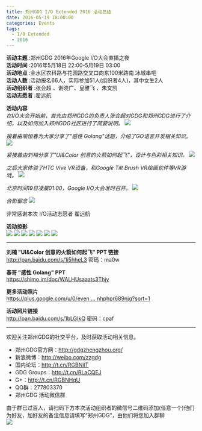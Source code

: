 ```yaml
---
title: 郑州GDG I/O Extended 2016 活动总结
date: 2016-05-19 18:00:00
categories: Events
tags:
  - I/O Extended
  - 2016
---
```


**活动主题** :郑州GDG 2016年Google I/O大会直播之夜<br>
**活动时间** :2016年5月18日 22:00-5月19日 03:00<br>
**活动地点** :金水区农科路与花园路交叉口向东100米路南 冰城串吧<br>
**活动人数** :活动报名66人，实际参加51人(组织者4人)，其中女生2人<br>
**活动组织者** :张会超 、谢晓广、皇雅飞 、朱文凯<br>
**活动志愿者** :翟远航<br>
<!-- more -->
**活动内容** <br>
*在I/O大会开始前，首先由郑州GDG的负责人张会超对GDG和郑州GDG进行了介绍，以及如何加入郑州GDG社区进行了简要说明。*
![](http://chinagdg.com/data/attachment/forum/201605/24/161747klq7yu733x7gnl6l.jpg)

*接着由喻恒春为大家分享了"感性 Golang"话题，介绍了GO语言开发相关知识。*
![](http://chinagdg.com/data/attachment/forum/201605/24/162515d9xtto1ff09988bm.jpg)

*紧接着由刘楠分享了"UI&Color 创意的火箭如何起飞"，设计与色彩相关知识。*
![](http://chinagdg.com/data/attachment/forum/201605/24/162543zttmc4t7wscwcw4m.jpg)

*之后大家体验了HTC Vive VR设备，和Google Tilt Brush VR绘画软件等VR游戏。*
![](http://chinagdg.com/data/attachment/forum/201605/24/162659hhhd6afgpk40fduq.jpg)

*北京时间19日凌晨01:00，Google I/O大会准时召开。*
![](http://chinagdg.com/data/attachment/forum/201605/24/162758bkgnii1yi1133nwi.jpg)

*合影留念*
![](http://chinagdg.com/data/attachment/forum/201605/24/163543dmxpzvmhddizpxfc.jpg)

非常感谢本次 I/O活动志愿者 翟远航

**活动掠影** <br>
![](http://chinagdg.com/data/attachment/forum/201605/24/1631307eyy4q7yg7d8830q.jpg)
![](http://chinagdg.com/data/attachment/forum/201605/24/163137ho1810ad8m33aam3.jpg)
![](http://chinagdg.com/data/attachment/forum/201605/24/163146as3mfjmk688vk86j.jpg)
![](http://chinagdg.com/data/attachment/forum/201605/24/163248ilwtgoyy4xyvi0cl.jpg)
![](http://chinagdg.com/data/attachment/forum/201605/24/163210focbgcb7toqf9of7.jpg)
![](http://chinagdg.com/data/attachment/forum/201605/24/163222gabea452h25lzac2.jpg)
![](http://chinagdg.com/data/attachment/forum/201605/24/1632392fef99txzvcynjxx.jpg)

------

**刘楠 "UI&Color 创意的火箭如何起飞" PPT 链接**<br>
<http://pan.baidu.com/s/1i5hheL3> 密码：ma0w

**春哥 "感性 Golang" PPT** <br>
<https://shimo.im/doc/WALHUsaaats3Thjy>

**更多活动照片**<br>
[https://plus.google.com/u/0/even ... nhphpr689njg?sort=1](https://plus.google.com/u/0/events/gallery/c2cinl8bjhg8ctanhphpr689njg?sort=1)

**活动照片链接**<br>
<http://pan.baidu.com/s/1bLGIkQ> 密码：cpaf

------

欢迎关注郑州GDG的社交平台，及时获取活动相关信息。

- 郑州GDG官方网：<http://gdgzhengzhou.org/>
- 新浪微博：<http://weibo.com/zzgdg>
- 国内论坛：<http://t.cn/RGBNilT>
- GDG Groups：<http://t.cn/RLaCQEJ>
- G+：<http://t.cn/RGBNHqU>
- QQ群：277803370
- 郑州GDG 活动微信群

由于群已过百人，请扫码下方本次活动组织者的微信号二维码添加(任意一个)他们为好友，加好友的备注信息请填写“郑州GDG”，由他们将您加入群聊<br>
 ![](http://chinagdg.com/data/attachment/forum/201605/24/163653uautdct2u55uuu01.png)
